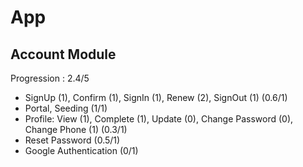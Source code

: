 # App

## Account Module

Progression : 2.4/5

- SignUp (1), Confirm (1), SignIn (1), Renew (2), SignOut (1) (0.6/1)
- Portal, Seeding (1/1)
- Profile: View (1), Complete (1), Update (0), Change Password (0), Change Phone (1) (0.3/1)
- Reset Password (0.5/1)
- Google Authentication (0/1)
